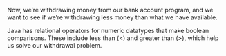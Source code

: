 Now, we’re withdrawing money from our bank account program, and we want to see if we’re withdrawing less money than what we have available.

Java has relational operators for numeric datatypes that make boolean comparisons. These include less than (<) and greater than (>), which help us solve our withdrawal problem.